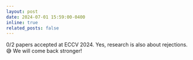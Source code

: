 ```yaml
---
layout: post
date: 2024-07-01 15:59:00-0400
inline: true
related_posts: false
---
```


0/2 papers accepted at ECCV 2024. Yes, research is also about rejections. :sweat_smile: We will come back stronger!
